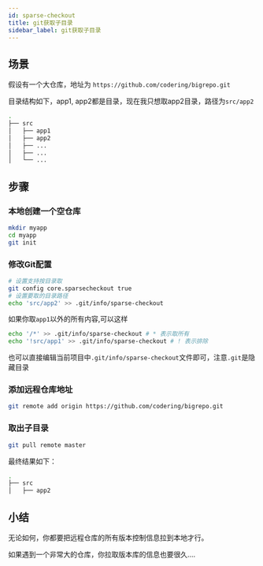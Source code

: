 ```yaml
---
id: sparse-checkout
title: git获取子目录
sidebar_label: git获取子目录
---
```


## 场景
假设有一个大仓库，地址为 `https://github.com/codering/bigrepo.git`

目录结构如下，app1, app2都是目录，现在我只想取app2目录，路径为`src/app2`

```sh
.
├── src
│   ├── app1
│   ├── app2
│   ├── ...
│   ├── ...
│   └── ...

```

## 步骤

### 本地创建一个空仓库 
```sh
mkdir myapp
cd myapp
git init
```

### 修改Git配置
```sh
# 设置支持按目录取
git config core.sparsecheckout true 
# 设置要取的目录路径
echo 'src/app2' >> .git/info/sparse-checkout 
```

如果你取`app1`以外的所有内容,可以这样

```sh
echo '/*' >> .git/info/sparse-checkout # * 表示取所有
echo '!src/app1' >> .git/info/sparse-checkout # ! 表示排除
```

也可以直接编辑当前项目中`.git/info/sparse-checkout`文件即可，注意`.git`是隐藏目录

### 添加远程仓库地址

```sh
git remote add origin https://github.com/codering/bigrepo.git
```

### 取出子目录

```sh
git pull remote master
```

最终结果如下：

```sh
.
├── src
│   ├── app2

```

## 小结
无论如何，你都要把远程仓库的所有版本控制信息拉到本地才行。

如果遇到一个非常大的仓库，你拉取版本库的信息也要很久....


